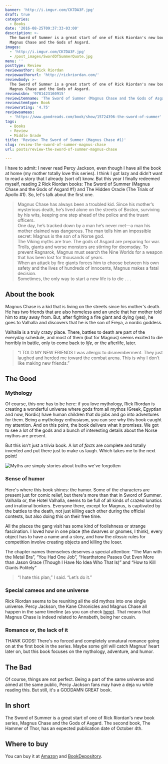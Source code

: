 ```yaml
---
banner: 'http://i.imgur.com/CK7DA3F.jpg'
draft: true
categories:
  - Books
date: '2016-08-25T09:37:33-03:00'
description: >-
  The Sword of Summer is a great start of one of Rick Riordan's new book series,
  Magnus Chase and the Gods of Asgard.
images:
  - 'http://i.imgur.com/CK7DA3F.jpg'
  - /post_images/SwordOfSummerQuote.jpg
menu: ''
posttype: Review
reviewauthor: Rick Riordan
reviewauthorurl: 'http://rickriordan.com/'
reviewbody: >-
  The Sword of Summer is a great start of one of Rick Riordan's new book series,
  Magnus Chase and the Gods of Asgard.
reviewisbn: '9781423160915'
reviewitemname: 'The Sword of Summer (Magnus Chase and the Gods of Asgard #1)'
reviewitemtype: Book
reviewrating: '4.75'
reviewsameas:
  - 'https://www.goodreads.com/book/show/15724396-the-sword-of-summer'
tags:
  - Books
  - Review
  - Middle Grade
title: 'Review: The Sword of Summer (Magnus Chase #1)'
slug: review-the-sword-of-summer-magnus-chase
url: posts/review-the-sword-of-summer-magnus-chase

---
```


I have to admit: I never read Percy Jackson, even though I have all the book at home (my mother totally love this series). 
I think I got lazy and didn't want to read a story that I already (sort of) know. 
But this year I finally redeemed myself, reading 2 Rick Riordan books: 
The Sword of Summer (Magnus Chase and the Gods of Asgard #1) and The Hidden Oracle (The Trials of Apollo #1). 
So, let's talk about the first one.

<!--more-->

> Magnus Chase has always been a troubled kid. Since his mother’s mysterious death, he’s lived alone on the streets of Boston, 
surviving by his wits, keeping one step ahead of the police and the truant officers.  
One day, he’s tracked down by a man he’s never met—a man his mother claimed was dangerous. 
The man tells him an impossible secret: Magnus is the son of a Norse god.  
The Viking myths are true. The gods of Asgard are preparing for war. 
Trolls, giants and worse monsters are stirring for doomsday. 
To prevent Ragnarok, Magnus must search the Nine Worlds for a weapon that has been lost for thousands of years.  
When an attack by fire giants forces him to choose between his own safety and the lives of hundreds of innocents, Magnus makes a fatal decision.  
Sometimes, the only way to start a new life is to die . . .

## About the book

Magnus Chase is a kid that is living on the streets since his mother's death. 
He has two friends that are also homeless and an uncle that her mother told him to stay away from. 
But, after fighting a fire giant and dying (yes), he goes to Valhalla and discovers that he is the son of Freya, a nordic goddess.

Valhalla is a truly crazy place. 
There, battles to death are part of the everyday schedule, 
and most of them (but for Magnus) seems excited to die horribly in battle, 
only to come back to _life_, or the afterlife, later.

> “I TOLD MY NEW FRIENDS I was allergic to dismemberment. They just laughed and herded me toward the combat arena. 
This is why I don’t like making new friends.”

## The Good

### Mythology

Of course, this one has to be here: if you love mythology, 
Rick Riordan is creating a wonderful universe where gods from all mythos (Greek, Egyptian and now, Nordic) 
have human children that do jobs and go into adventures for them. Being a mythology enthusiasm, 
you can see why this book caught my attention. And on this point, the book delivers what it promises. 
We got to see a lot of the gods and a bunch of interesting details about the Norse mythos are present.

But this isn't just a trivia book. A lot of _facts_ are complete and totally invented and put there just to make us laugh. 
Which takes me to the next point!

![Myths are simply stories about truths we've forgotten](/post_images/SwordOfSummerQuote.jpg)

### Sense of humor

Here's where this book shines: the humor. Some of the characters are present just for comic relief, 
but there's more than that in Sword of Summer. Valhalla or, the Hotel Valhalla, 
seems to be full of all kinds of crazed lunatics and irrational bonkers. 
Everyone there, except for Magnus, is captivated by the battles to the death, 
not just killing each other during the official contests, but also doing this on their free time.

All the places the gang visit has some kind of foolishness or strange fascination. 
I loved how in one place (the dwarves or gnomes, I think), every object has to have a name and a story, 
and how the _classic_ rules for competition involve creating objects and killing the loser.

The chapter names themselves deserves a special attention: “The Man with the Metal Bra”, “You Had One Job”, 
“Hearthstone Passes Out Even More than Jason Grace (Though I Have No Idea Who That Is)” and “How to Kill Giants Politely”

> “I hate this plan,” I said. “Let’s do it.”

### Special cameos and one universe

Rick Riordan seems to be reuniting all the old mythos into one single universe. 
Percy Jackson, the Kane Chronicles and Magnus Chase all happen in the same timeline 
(as you can check [here](https://snoworld.one/rick-riordans-mythology-timeline-of-events/)). 
That means that Magnus Chase is indeed related to Annabeth, being her cousin.

### Romance or, the lack of it

THANK GODS! There's no forced and completely unnatural romance going on at the first book in the series. 
Maybe some girl will catch Magnus' heart later on, but this book focuses on the mythology, adventure, and humor.

## The Bad

Of course, things are not perfect. Being a part of the same universe and aimed at the same public, 
Percy Jackson fans may have a deja vu while reading this. But still, it's a GODDAMN GREAT book.

## In short

The Sword of Summer is a great start of one of Rick Riordan's new book series, Magnus Chase and the Gods of Asgard. 
The second book, The Hammer of Thor, has an expected publication date of October 4th.

## Where to buy

You can buy it at [Amazon](http://amzn.to/2bJe92D) and 
[BookDepository](http://www.bookdepository.com/search?searchTerm=The+Sword+of+Summer+Magnus+Chase&search=Find+book&a_aid=thiagomgd).
